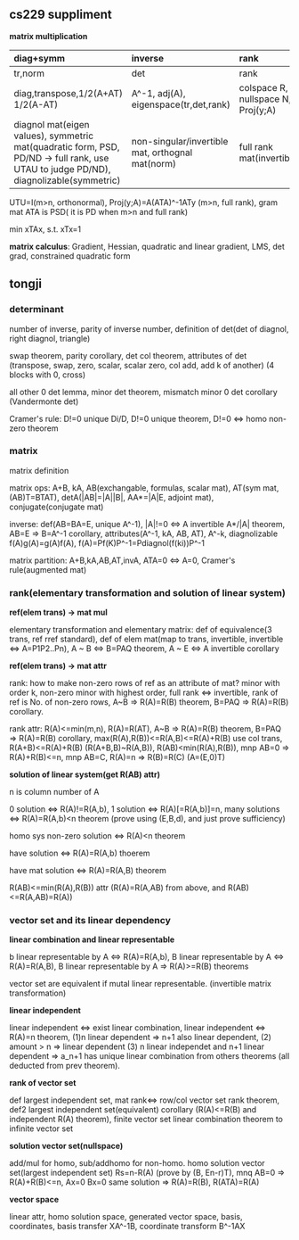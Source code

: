 ## cs229 suppliment

**matrix multiplication**

| diag+symm | inverse | rank |
|:----------|:--------|:-----|
| tr,norm | det | rank |
| diag,transpose,1/2(A+AT) 1/2(A-AT) | A^-1, adj(A), eigenspace(tr,det,rank) | colspace R, nullspace N, Proj(y;A) |
| diagnol mat(eigen values), symmetric mat(quadratic form, PSD, PD/ND -> full rank, use UTAU to judge PD/ND), diagnolizable(symmetric) | non-singular/invertible mat, orthognal mat(norm) | full rank mat(invertible) | 

UTU=I(m>n, orthonormal), Proj(y;A)=A(ATA)^-1ATy (m>n, full rank), gram mat ATA is PSD( it is PD when m>n and full rank)

min xTAx, s.t. xTx=1

**matrix calculus**: Gradient, Hessian, quadratic and linear gradient, LMS, det grad, constrained quadratic form

## tongji

### determinant 

number of inverse, parity of inverse number, definition of det(det of diagnol, right diagnol, triangle)

swap theorem, parity corollary, det col theorem, attributes of det (transpose, swap, zero, scalar, scalar zero, col add, add k of another) (4 blocks with 0, cross)

all other 0 det lemma, minor det theorem, mismatch minor 0 det corollary (Vandermonte det)

Cramer's rule: D!=0 unique Di/D, D!=0 unique theorem, D!=0 <=> homo non-zero theorem

### matrix

matrix definition

matrix ops: A+B, kA, AB(exchangable, formulas, scalar mat), AT(sym mat, (AB)T=BTAT), detA(|AB|=|A||B|, AA*=|A|E, adjoint mat), conjugate(conjugate mat)

inverse: def(AB=BA=E, unique A^-1), |A|!=0 <=> A invertible A*/|A| theorem, AB=E => B=A^-1 corollary, attributes(A^-1, kA, AB, AT), A^-k, diagnolizable f(A)g(A)=g(A)f(A), f(A)=Pf(K)P^-1=Pdiagnol(f(ki))P^-1

matrix partition: A+B,kA,AB,AT,invA, ATA=0 <=> A=0, Cramer's rule(augmented mat)

### rank(elementary transformation and solution of linear system)

**ref(elem trans) -> mat mul**

elementary transformation and elementary matrix: def of equivalence(3 trans, ref rref standard), def of elem mat(map to trans, invertible, invertible <=> A=P1P2..Pn), A ~ B <=> B=PAQ theorem, A ~ E <=> A invertible corollary

**ref(elem trans) -> mat attr**

rank: how to make non-zero rows of ref as an attribute of mat? minor with order k, non-zero minor with highest order, full rank <=> invertible, rank of ref is No. of non-zero rows, A~B => R(A)=R(B) theorem, B=PAQ => R(A)=R(B) corollary. 

rank attr: R(A)<=min(m,n), R(A)=R(AT), A~B => R(A)=R(B) theorem, B=PAQ => R(A)=R(B) corollary, max(R(A),R(B))<=R(A,B)<=R(A)+R(B) use col trans, R(A+B)<=R(A)+R(B) (R(A+B,B)~R(A,B)), R(AB)<min(R(A),R(B)), mnp AB=0 => R(A)+R(B)<=n, mnp AB=C, R(A)=n => R(B)=R(C) (A=(E,0)T)

**solution of linear system(get R(AB) attr)**

n is column number of A

0 solution <=> R(A)!=R(A,b), 1 solution <=> R(A)[=R(A,b)]=n, many solutions <=> R(A)=R(A,b)<n theorem (prove using (E,B,d), and just prove sufficiency)

homo sys non-zero solution <=> R(A)<n theorem

have solution <=> R(A)=R(A,b) thoerem

have mat solution <=> R(A)=R(A,B) theorem

R(AB)<=min(R(A),R(B)) attr (R(A)=R(A,AB) from above, and R(AB)<=R(A,AB)=R(A))

### vector set and its linear dependency

**linear combination and linear representable**

b linear representable by A <=> R(A)=R(A,b), B linear representable by A <=> R(A)=R(A,B),  B linear representable by A => R(A)>=R(B) theorems

vector set are equivalent if mutal linear representable. (invertible matrix transformation)

**linear independent**

linear independent <=> exist linear combination, linear independent <=> R(A)=n theorem, (1)n linear dependent => n+1 also linear dependent, (2) amount > n => linear dependent (3) n linear independet and n+1 linear dependent => a_n+1 has unique linear combination from others theorems (all deducted from prev theorem). 

**rank of vector set**

def largest independent set, mat rank<=> row/col vector set rank theorem, def2 largest independent set(equivalent) corollary (R(A)<=R(B) and independent R(A) theorem), finite vector set linear combination theorem to infinite vector set

**solution vector set(nullspace)**

add/mul for homo, sub/addhomo for non-homo. homo solution vector set(largest independent set) Rs=n-R(A) (prove by (B, En-r)T), mnq AB=0 => R(A)+R(B)<=n, Ax=0 Bx=0 same solution => R(A)=R(B), R(ATA)=R(A)

**vector space**

linear attr, homo solution space, generated vector space, basis, coordinates, basis transfer XA^-1B, coordinate transform B^-1AX
